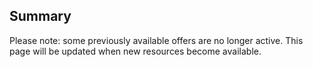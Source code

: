 ## Summary

 Please note: some previously available offers are no
longer active. This page will be updated when new resources become
available. 
